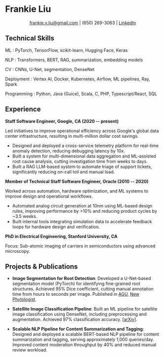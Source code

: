 Frankie Liu
===========

<div style="text-align:center">

frankie.y.liu@gmail.com $|$ (650) 269-3063 $|$ [LinkedIn](https://linkedin.com/in/frankieyliu)

</div>

<!--
Summary
-------
- 10+ yrs of professional experience in IT
- E2E pipelines, logging/observability, solvers / optimization, distributed system design, research
-->

Technical Skills
----------------

ML
: PyTorch, TensorFlow, scikit-learn, Hugging Face, Keras

NLP
: Transformers, BERT, RAG, summarization, embedding models

CV
: CNNs, U-Net, segmentation, DenseNet

Deployment
: Vertex AI, Docker, Kubernetes, Airflow, ML pipelines, Ray, Spark

Programming
: Python, Java (Guice), Scala, C, PHP, Typescript/React, SQL

Experience
----------

**Staff Software Engineer, Google, CA (2020 -- present)**

Led initiatives to improve operational efficiency across Google's global data center infrastructure, resulting in multi-million dollar cost savings.

- Designed and deployed a cross-service telemetry platform for real-time anomaly detection, reducing debugging latency by 10x.
- Built a system for multi-dimensional data aggregation and ML-assisted root cause analysis, cutting investigation time from weeks to days.
- Built a RAG LLM-based system to automate triage of support tickets, significantly reducing on-call toil and manual load.

**Member of Technical Staff Software Engineer, Oracle (2010 -- 2020)**

Worked across automation, hardware optimization, and ML systems to improve design and operational workflows.

- Automated analog circuit generation at 10nm using ML-based design rules, improving performance by >10% and reducing product cycles by ~3.5 weeks.
- Built internal tools integrating simulation data to accelerate feedback loops for hardware design and verification.

**PhD in Electrical Engineering, Stanford University, CA**

Focus: Sub-atomic imaging of carriers in semiconductors using advanced microscopy.

Projects & Publications
-----------------------

* **Image Segmentation for Root Detection**:
  Developed a U-Net-based segmentation model (PyTorch) for identifying fine-grained root structures. Achieved 95% Dice coefficient, cutting manual annotation time from hours to seconds per image. Published in [AGU](https://ui.adsabs.harvard.edu/abs/2020AGUFMB074...05T), [New Phytologist](https://nph.onlinelibrary.wiley.com/doi/epdf/10.1111/nph.18031).

* **Satellite Image Classification Pipeline**:
  Built an ML pipeline for satellite image classification using DenseNet, including preprocessing and augmentation. Achieved 97% classification accuracy. [[arXiv](https://arxiv.org/abs/2207.11166)].

* **Scalable NLP Pipeline for Content Summarization and Tagging**:
  Designed and deployed a scalable BERT-based NLP pipeline for content summarization and tagging, serving approximately 1,000 queries/day. Improved content moderation throughput by 40% and reduced manual review workload.

<!-- - Designed and taped out SerDes and optical interconnects for commercial CPUs, achieving 40Gbps/channel and 10pJ/bit/channel respectively -->

<!-- >
### **Publications**

* [Plant volumetric allometry and shape above- and belowground](https://ui.adsabs.harvard.edu/abs/2020AGUFMB074...05T), Shersingh Joseph Tumber-Dávila, H. Jochen Schenck, Frankie Y. Liu, Robert B. Jackson.  [Plant sizes and shapes above- and belowground and their interactions with climate](https://nph.onlinelibrary.wiley.com/doi/epdf/10.1111/nph.18031). Tumber-Dávila SJ, Schenk HJ, Du E, Jackson RB. New Phytologist. 2022\. 235: 1032-1056.
* [METER-ML: A Multi-sensor Earth Observation Benchmark for Automated Methane Source Mapping](https://arxiv.org/abs/2207.11166), Bryan Zhu, Nicholas Lui, Jeremy Irvin, Jimmy Le, Sahil Tadwalkar, Chenghao Wang, Zutao Ouyan, Frankie Y. Liu, Andrew Y. Ng, and Robert B. Jackson, CDCEO 2022\.
-->

<!--
<div style="text-align: left; display: grid; grid-template-columns: 1fr 1fr 1fr;">

<div style="text>
frankie.y.liu@gmail.com
</div>

<div>
(650) 269-3063
</div>
<div style="text-align:center">
</div>

</div>
-->
